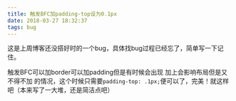 ```yaml
---
title: 触发BFC加padding-top设为0.1px
date: 2018-03-27 18:32:37
tags: bug
---
```



 
这是上周博客还没搭好时的一个bug，具体找bug过程已经忘了，简单写一下记住。  

触发BFC可以加border可以加padding但是有时候会出现 加上会影响布局但是又不得不加 的情况，这个时候只需要`padding-top: .1px;`便可以了，完美！就这样吧（本来写了一大堆，还是简洁点吧）